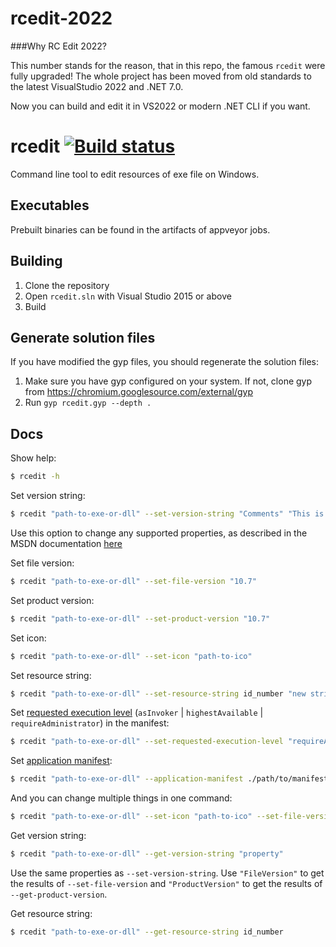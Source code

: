   # rcedit-2022

  ###Why RC Edit 2022? 

  This number stands for the reason, that in this repo, the famous `rcedit` were fully upgraded! 
  The whole project has been moved from old standards to the latest VisualStudio 2022 and .NET 7.0. 

  Now you can build and edit it in VS2022 or modern .NET CLI if you want. 

  # rcedit [![Build status](https://ci.appveyor.com/api/projects/status/99eokln2emhidcej?svg=true)](https://ci.appveyor.com/project/zcbenz/rcedit/branch/master)
  Command line tool to edit resources of exe file on Windows.

  ## Executables

  Prebuilt binaries can be found in the artifacts of appveyor jobs.

  ## Building

  1. Clone the repository
  2. Open `rcedit.sln` with Visual Studio 2015 or above
  3. Build

  ## Generate solution files

  If you have modified the gyp files, you should regenerate the solution files:

  1. Make sure you have gyp configured on your system. If not, clone gyp from
    https://chromium.googlesource.com/external/gyp
  2. Run `gyp rcedit.gyp --depth .`

  ## Docs

  Show help:

  ```bash
  $ rcedit -h
  ```

  Set version string:

  ```bash
  $ rcedit "path-to-exe-or-dll" --set-version-string "Comments" "This is an exe"
  ```

  Use this option to change any supported properties, as described in the MSDN documentation [here](https://msdn.microsoft.com/en-us/library/windows/desktop/aa381058(v=vs.85).aspx)

  Set file version:

  ```bash
  $ rcedit "path-to-exe-or-dll" --set-file-version "10.7"
  ```

  Set product version:

  ```bash
  $ rcedit "path-to-exe-or-dll" --set-product-version "10.7"
  ```

  Set icon:

  ```bash
  $ rcedit "path-to-exe-or-dll" --set-icon "path-to-ico"
  ```

  Set resource string:

  ```bash
  $ rcedit "path-to-exe-or-dll" --set-resource-string id_number "new string value"
  ```

  Set [requested execution level](https://msdn.microsoft.com/en-us/library/6ad1fshk.aspx#Anchor_9) (`asInvoker` | `highestAvailable` | `requireAdministrator`) in the manifest:

  ```bash
  $ rcedit "path-to-exe-or-dll" --set-requested-execution-level "requireAdministrator"
  ```

  Set [application manifest](https://msdn.microsoft.com/en-us/library/windows/desktop/aa374191.aspx):

  ```bash
  $ rcedit "path-to-exe-or-dll" --application-manifest ./path/to/manifest/file
  ```

  And you can change multiple things in one command:

  ```bash
  $ rcedit "path-to-exe-or-dll" --set-icon "path-to-ico" --set-file-version "10.7"
  ```

  Get version string:

  ```bash
  $ rcedit "path-to-exe-or-dll" --get-version-string "property"
  ```

  Use the same properties as `--set-version-string`. Use `"FileVersion"` to get the results of `--set-file-version` and `"ProductVersion"` to get the results of `--get-product-version`.

  Get resource string:

  ```bash
  $ rcedit "path-to-exe-or-dll" --get-resource-string id_number
  ```
